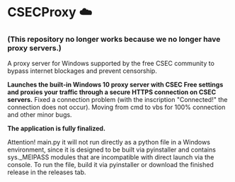 # CSECProxy ☁️ 
### (This repository no longer works because we no longer have proxy servers.)
A proxy server for Windows supported by the free CSEC community to bypass internet blockages and prevent censorship.

**Launches the built-in Windows 10 proxy server with CSEC Free settings and proxies your traffic through a secure HTTPS connection on CSEC servers.** 
Fixed a connection problem (with the inscription "Connected!" the connection does not occur). Moving from cmd to vbs for 100% connection and other minor bugs.

**The application is fully finalized.**

Attention! main.py it will not run directly as a python file in a Windows environment, since it is designed to be built via pyinstaller and contains sys._MEIPASS modules that are incompatible with direct launch via the console. To run the file, build it via pyinstaller or download the finished release in the releases tab.
